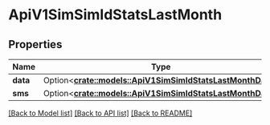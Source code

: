 # ApiV1SimSimIdStatsLastMonth

## Properties

Name | Type | Description | Notes
------------ | ------------- | ------------- | -------------
**data** | Option<[**crate::models::ApiV1SimSimIdStatsLastMonthData**](_api_v1_sim__sim_id__stats_last_month_data.md)> |  | [optional]
**sms** | Option<[**crate::models::ApiV1SimSimIdStatsLastMonthData**](_api_v1_sim__sim_id__stats_last_month_data.md)> |  | [optional]

[[Back to Model list]](../README.md#documentation-for-models) [[Back to API list]](../README.md#documentation-for-api-endpoints) [[Back to README]](../README.md)


